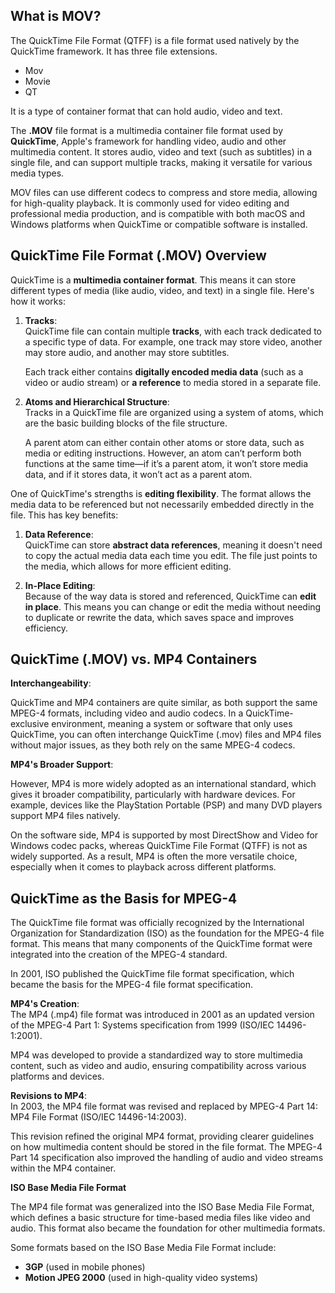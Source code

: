 ## What is MOV?

The QuickTime File Format (QTFF) is a file format used natively by the QuickTime framework. It has three file extensions.

- Mov
- Movie
- QT

It is a type of container format that can hold audio, video and text.

The **.MOV** file format is a multimedia container file format used by **QuickTime**, Apple's framework for handling video, audio and other multimedia content. It stores audio, video and text (such as subtitles) in a single file, and can support multiple tracks, making it versatile for various media types.

MOV files can use different codecs to compress and store media, allowing for high-quality playback. It is commonly used for video editing and professional media production, and is compatible with both macOS and Windows platforms when QuickTime or compatible software is installed.

## QuickTime File Format (.MOV) Overview

QuickTime is a **multimedia container format**. This means it can store different types of media (like audio, video, and text) in a single file. Here's how it works:

1.  **Tracks**:  
    QuickTime file can contain multiple **tracks**, with each track dedicated to a specific type of data. For example, one track may store video, another may store audio, and another may store subtitles.

    Each track either contains **digitally encoded media data** (such as a video or audio stream) or **a reference** to media stored in a separate file.
2.  **Atoms and Hierarchical Structure**:  
    Tracks in a QuickTime file are organized using a system of atoms, which are the basic building blocks of the file structure.

    A parent atom can either contain other atoms or store data, such as media or editing instructions. However, an atom can’t perform both functions at the same time—if it’s a parent atom, it won’t store media data, and if it stores data, it won’t act as a parent atom.

One of QuickTime's strengths is **editing flexibility**. The format allows the media data to be referenced but not necessarily embedded directly in the file. This has key benefits:

1.  **Data Reference**:  
    QuickTime can store **abstract data references**, meaning it doesn't need to copy the actual media data each time you edit. The file just points to the media, which allows for more efficient editing.
    
2.  **In-Place Editing**:  
    Because of the way data is stored and referenced, QuickTime can **edit in place**. This means you can change or edit the media without needing to duplicate or rewrite the data, which saves space and improves efficiency.

## QuickTime (.MOV) vs. MP4 Containers

**Interchangeability**:  

QuickTime and MP4 containers are quite similar, as both support the same MPEG-4 formats, including video and audio codecs. In a QuickTime-exclusive environment, meaning a system or software that only uses QuickTime, you can often interchange QuickTime (.mov) files and MP4 files without major issues, as they both rely on the same MPEG-4 codecs.

**MP4's Broader Support**:  

However, MP4 is more widely adopted as an international standard, which gives it broader compatibility, particularly with hardware devices. For example, devices like the PlayStation Portable (PSP) and many DVD players support MP4 files natively.

On the software side, MP4 is supported by most DirectShow and Video for Windows codec packs, whereas QuickTime File Format (QTFF) is not as widely supported. As a result, MP4 is often the more versatile choice, especially when it comes to playback across different platforms.

## QuickTime as the Basis for MPEG-4
 
The QuickTime file format was officially recognized by the International Organization for Standardization (ISO) as the foundation for the MPEG-4 file format. This means that many components of the QuickTime format were integrated into the creation of the MPEG-4 standard.

In 2001, ISO published the QuickTime file format specification, which became the basis for the MPEG-4 file format specification.

**MP4's Creation**:  
The MP4 (.mp4) file format was introduced in 2001 as an updated version of the MPEG-4 Part 1: Systems specification from 1999 (ISO/IEC 14496-1:2001).

MP4 was developed to provide a standardized way to store multimedia content, such as video and audio, ensuring compatibility across various platforms and devices.

**Revisions to MP4**:  
In 2003, the MP4 file format was revised and replaced by MPEG-4 Part 14: MP4 File Format (ISO/IEC 14496-14:2003).

This revision refined the original MP4 format, providing clearer guidelines on how multimedia content should be stored in the file format. The MPEG-4 Part 14 specification also improved the handling of audio and video streams within the MP4 container.

**ISO Base Media File Format**

The MP4 file format was generalized into the ISO Base Media File Format, which defines a basic structure for time-based media files like video and audio. This format also became the foundation for other multimedia formats.

Some formats based on the ISO Base Media File Format include:

-   **3GP** (used in mobile phones)
-   **Motion JPEG 2000** (used in high-quality video systems)

